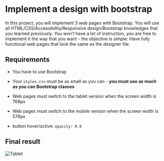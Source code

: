 # Implement a design with bootstrap

In this project, you will implement 3 web pages with Bootstrap. You will use all HTML/CSS/Accessibility/Responsive design/Bootstrap knowledges that you learned previously.  You won’t have a lot of instruction, you are free to implement it the way that you want - the objective is simple: Have fully functional web  pages that look the same as the designer file.

## Requirements

- You have to use Bootstrap
- Your `styles.css` must be as small as you can - **you must use as much as you can Bootstrap classes**

- Web pages must switch to the tablet version when the screen width is 768px
- Web pages must switch to the mobile version when the screen width is 576px
- button hover/active: `opacity: 0.9`



## Final result

![Tablet](https://holbertonintranet.s3.amazonaws.com/uploads/medias/2020/3/3c71cc99d2fc1c12a3d3.jpg?X-Amz-Algorithm=AWS4-HMAC-SHA256&X-Amz-Credential=AKIARDDGGGOUWMNL5ANN%2F20210617%2Fus-east-1%2Fs3%2Faws4_request&X-Amz-Date=20210617T155714Z&X-Amz-Expires=86400&X-Amz-SignedHeaders=host&X-Amz-Signature=5452b4461f8ab38279d04e488c06cb6fff0f735cb1bd64e4a2bf09fbc327ed6c)

